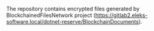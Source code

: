 The repository contains encrypted files generated by BlockchainedFilesNetwork project (https://gitlab2.eleks-software.local/dotnet-reserve/BlockchainDocuments).
